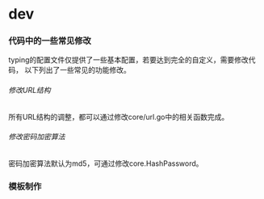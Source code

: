 # dev

### 代码中的一些常见修改

typing的配置文件仅提供了一些基本配置，若要达到完全的自定义，需要修改代码，
以下列出了一些常见的功能修改。

###### 修改URL结构

所有URL结构的调整，都可以通过修改core/url.go中的相关函数完成。


###### 修改密码加密算法

密码加密算法默认为md5，可通过修改core.HashPassword。




### 模板制作
